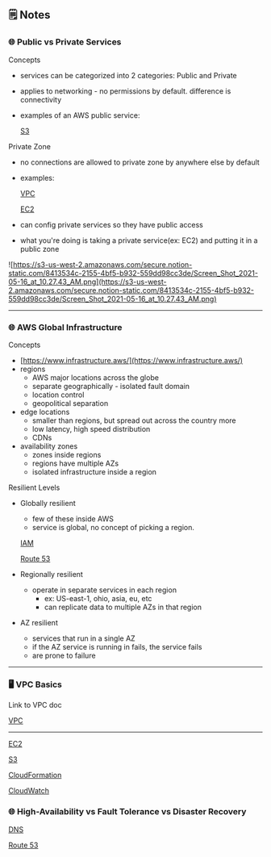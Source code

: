 ## 🗒️ Notes

### 🌐 Public vs Private Services

Concepts

- services can be categorized into 2 categories: Public and Private
- applies to networking - no permissions by default. difference is connectivity
- examples of an AWS public service:

  [S3](https://www.notion.so/S3-5e32496717774522a0d49036cec3f866)

Private Zone

- no connections are allowed to private zone by anywhere else by default
- examples:

  [VPC](https://www.notion.so/VPC-b9469cde682c4a66b4bf25169fae705c)

  [EC2](https://www.notion.so/EC2-33b59c5db2b340c2b767143caaf427d7)

- can config private services so they have public access
- what you're doing is taking a private service(ex: EC2) and putting it in a public zone

![https://s3-us-west-2.amazonaws.com/secure.notion-static.com/8413534c-2155-4bf5-b932-559dd98cc3de/Screen_Shot_2021-05-16_at_10.27.43_AM.png](https://s3-us-west-2.amazonaws.com/secure.notion-static.com/8413534c-2155-4bf5-b932-559dd98cc3de/Screen_Shot_2021-05-16_at_10.27.43_AM.png)

---

### 🌐 AWS Global Infrastructure

Concepts

- [https://www.infrastructure.aws/](https://www.infrastructure.aws/)
- regions
  - AWS major locations across the globe
  - separate geographically - isolated fault domain
  - location control
  - geopolitical separation
- edge locations
  - smaller than regions, but spread out across the country more
  - low latency, high speed distribution
  - CDNs
- availability zones
  - zones inside regions
  - regions have multiple AZs
  - isolated infrastructure inside a region

Resilient Levels

- Globally resilient

  - few of these inside AWS
  - service is global, no concept of picking a region.

  [IAM](https://www.notion.so/IAM-9c1b80238e8845cb924ee006a779ed86)

  [Route 53](https://www.notion.so/Route-53-862cb3558c3144c09c3766ea05a0a169)

- Regionally resilient
  - operate in separate services in each region
    - ex: US-east-1, ohio, asia, eu, etc
    - can replicate data to multiple AZs in that region
- AZ resilient
  - services that run in a single AZ
  - if the AZ service is running in fails, the service fails
  - are prone to failure

---

### 🖥️ VPC Basics

Link to VPC doc

[VPC](https://www.notion.so/VPC-b9469cde682c4a66b4bf25169fae705c)

---

[EC2](https://www.notion.so/EC2-33b59c5db2b340c2b767143caaf427d7)

[S3](https://www.notion.so/S3-5e32496717774522a0d49036cec3f866)

[CloudFormation](https://www.notion.so/CloudFormation-7c4b82bdc704488bbda0e1be958134a7)

[CloudWatch](https://www.notion.so/CloudWatch-1ed93cac309c45deaf59093ee411648b)

### 🌐 High-Availability vs Fault Tolerance vs Disaster Recovery

[DNS](https://www.notion.so/DNS-643527873fdc4442a611bd4b1c506b4c)

[Route 53](https://www.notion.so/Route-53-862cb3558c3144c09c3766ea05a0a169)
